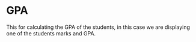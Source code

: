 # GPA

This for calculating the GPA of the students, in this case we are displaying one of the students marks and GPA.

